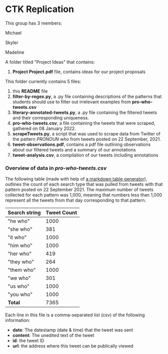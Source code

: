 # CTK Replication

This group has 3 members:

Michael

Skyler

Madeline

A folder titled "Project Ideas" that contains:

 1. **Project Project.pdf** file, contains ideas for our project proposals

This folder currently contains 5 files:

 1. this **README** file
 2. **filter-by-regex.py**, a .py file containing descriptions of the patterns that students should use to filter out irrelevant examples from **pro-who-tweets.csv**
 3. **literary-annotated-tweets.py**, a .py file containing the filtered tweets and their corresponding uniqueness.
 4. **pro-who-tweets.csv**, a file containing the tweets that were scraped, gathered on 08 January 2022.
 5. **scrapeTweets.py**, a script that was used to scrape data from Twitter of the pattern _PRONOUN who_ from tweets posted on 22 September, 2021. 
 6. **tweet-observations.pdf**, contains a pdf file outlining observations about our filtered tweets and a summary of our annotations
 7. **tweet-analysis.csv**, a compilation of our tweets including annotations

### Overview of data in _pro-who-tweets.csv_

The following table (made with help of [a markdown table generator](https://www.tablesgenerator.com/markdown_tables)), outlines the count of each search type that was pulled from tweets with that pattern posted on 22 September 2021. The maximum number of tweets collected for each pattern was 1,000, meaning that numbers less than 1,000 represent all the tweets from that day corresponding to that pattern.

| **Search string** | **Tweet Count** |
|-------------------|-----------------|
| "he who"          | 1000            |
| "she who"         | 381             |
| "it who"          | 1000            |
| "him who"         | 1000            |
| "her who"         | 419             |
| "they who"        | 264             |
| "them who"        | 1000            |
| "we who"          | 301             |
| "us who"          | 1000            |
| "you who"         | 1000            |
| **Total**         | 7365            |

Each line in this file is a comma-separated list (csv) of the following information:
  - **date**: The datestamp (date & time) that the tweet was sent 
  - **content**: The unedited text of the tweet
  - **id**: the tweet ID 
  - **url**: the address where this tweet can be publically viewed
